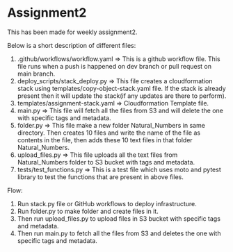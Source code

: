 # Assignment2

This has been made for weekly assignment2.

Below is a short description of different files:
1. .github/workflows/workflow.yaml => This is a github workflow file. This file runs when a push is happened on dev branch or pull request on main branch.
2. deploy_scripts/stack_deploy.py => This file creates a cloudformation stack using templates/copy-object-stack.yaml file. If the stack is already present then it will update the stack(if any updates are there to perform).
3. templates/assignment-stack.yaml => Cloudformation Template file.
4. main.py => This file will fetch all the files from S3 and will delete the one with specific tags and metadata.
5. folder.py => This file make a new folder Natural_Numbers in same directory. Then creates 10 files and write the name of the file as contents in the file, then adds these 10 text files in that folder Natural_Numbers.
6. upload_files.py => This file uploads all the text files from Natural_Numbers folder to S3 bucket with tags and metadata.
7. tests/test_functions.py => This is a test file which uses moto and pytest library to test the functions that are present in above files.

Flow:
1. Run stack.py file or GitHub workflows to deploy infrastructure.
2. Run folder.py to make folder and create files in it.
3. Then run upload_files.py to upload files in S3 bucket with specific tags and metadata.
4. Then run main.py to fetch all the files from S3 and deletes the one with specific tags and metadata.